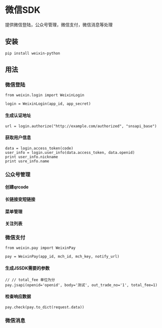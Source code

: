 微信SDK
======

提供微信登陆，公众号管理，微信支付，微信消息等处理

## 安装

    pip install weixin-python


## 用法

### 微信登陆

    from weixin.login import WeixinLogin

    login = WeixinLogin(app_id, app_secret)

#### 生成认证地址

    url = login.authorize("http://example.com/authorized", "snsapi_base")

#### 获取用户信息

    data = login.access_token(code)
    user_info = login.user_info(data.access_token, data.openid)
    print user_info.nickname
    print usre_info.name

### 公众号管理

#### 创建qrcode

#### 长链接变短链接

#### 菜单管理

#### 关注列表

### 微信支付

    from weixin.pay import WeixinPay

    pay = WeixinPay(app_id, mch_id, mch_key, notify_url)

#### 生成JSSDK需要的参数

    // // total_fee 单位为分
    pay.jsapi(openid='openid', body='测试', out_trade_no='1', total_fee=1)

#### 检查响应数据

    pay.check(pay.to_dict(request.data))


### 微信消息

